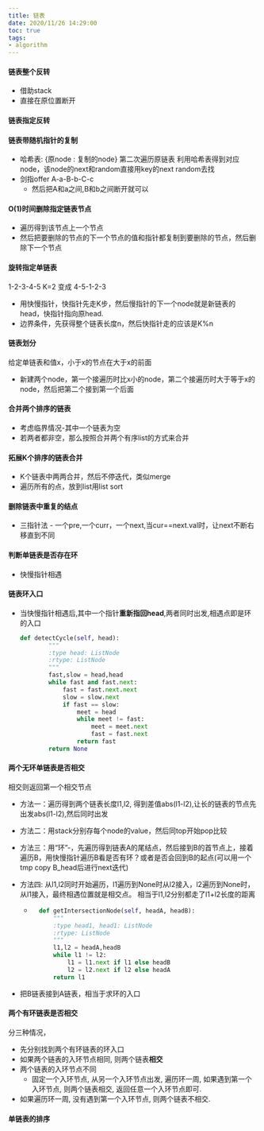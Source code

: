 ```yaml
---
title: 链表
date: 2020/11/26 14:29:00
toc: true
tags:
- algorithm
---
```



#### 链表整个反转
<!--more-->
* 借助stack
* 直接在原位置断开

#### 链表指定反转

#### 链表带随机指针的复制
* 哈希表: {原node : 复制的node}
  第二次遍历原链表 利用哈希表得到对应node，该node的next和random直接用key的next random去找
* 剑指offer A-a-B-b-C-c
  * 然后把A和a之间,B和b之间断开就可以

#### O(1)时间删除指定链表节点

* 遍历得到该节点上一个节点 
* 然后把要删除的节点的下一个节点的值和指针都复制到要删除的节点，然后删除下一个节点

#### 旋转指定单链表
1-2-3-4-5 K=2 变成 4-5-1-2-3
* 用快慢指针，快指针先走K步，然后慢指针的下一个node就是新链表的head，快指针指向原head.
* 边界条件，先获得整个链表长度n，然后快指针走的应该是K%n

#### 链表划分
给定单链表和值x，小于x的节点在大于x的前面
* 新建两个node，第一个接遍历时比x小的node，第二个接遍历时大于等于x的node，然后把第二个接到第一个后面

#### 合并两个排序的链表
* 考虑临界情况-其中一个链表为空
* 若两者都非空，那么按照合并两个有序list的方式来合并

#### 拓展K个排序的链表合并
* K个链表中两两合并，然后不停迭代，类似merge
* 遍历所有的点，放到list用list sort 

#### 删除链表中重复的结点
* 三指针法 - 一个pre,一个curr，一个next,当cur==next.val时，让next不断右移直到不同

####  判断单链表是否存在环
* 快慢指针相遇

####  链表环入口
* 当快慢指针相遇后,其中一个指针**重新指回head**,两者同时出发,相遇点即是环的入口
  ```python
  def detectCycle(self, head):
          """
          :type head: ListNode
          :rtype: ListNode
          """
          fast,slow = head,head
          while fast and fast.next:
              fast = fast.next.next
              slow = slow.next
              if fast == slow:
                  meet = head
                  while meet != fast:
                      meet = meet.next
                      fast = fast.next
                  return fast
          return None
  ```

#### 两个无环单链表是否相交
相交则返回第一个相交节点
* 方法一：遍历得到两个链表长度l1,l2, 得到差值abs(l1-l2),让长的链表的节点先出发abs(l1-l2),然后同时出发
* 方法二：用stack分别存每个node的value，然后同top开始pop比较
* 方法三：用“环”-，先遍历得到链表A的尾结点，然后接到B的首节点上，接着遍历B，用快慢指针遍历B看是否有环？或者是否会回到B的起点(可以用一个tmp copy B_head后进行next迭代)
* 方法四: 从l1,l2同时开始遍历，l1遍历到None时从l2接入，l2遍历到None时，从l1接入，最终相遇位置就是相交点。 相当于l1,l2分别都走了l1+l2长度的距离

  * ```python
      def getIntersectionNode(self, headA, headB):
          """
          :type head1, head1: ListNode
          :rtype: ListNode
          """
          l1,l2 = headA,headB
          while l1 != l2:
              l1 = l1.next if l1 else headB
              l2 = l2.next if l2 else headA
          return l1
    ```
* 把B链表接到A链表，相当于求环的入口

#### 两个有环链表是否相交 
分三种情况，
* 先分别找到两个有环链表的环入口
* 如果两个链表的入环节点相同, 则两个链表**相交**
* 两个链表的入环节点不同
  * 固定一个入环节点, 从另一个入环节点出发, 遍历环一周, 如果遇到第一个入环节点, 则两个链表相交, 返回任意一个入环节点即可.
* 如果遍历环一周, 没有遇到第一个入环节点, 则两个链表不相交.

#### 单链表的排序


